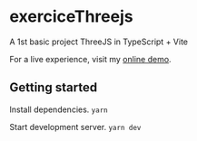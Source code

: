 # exerciceThreejs

A 1st basic project ThreeJS in TypeScript + Vite

For a live experience, visit my [online demo](https://1st-project-three-js.vercel.app/).

## Getting started

Install dependencies.
`yarn`

Start development server.
`yarn dev`
